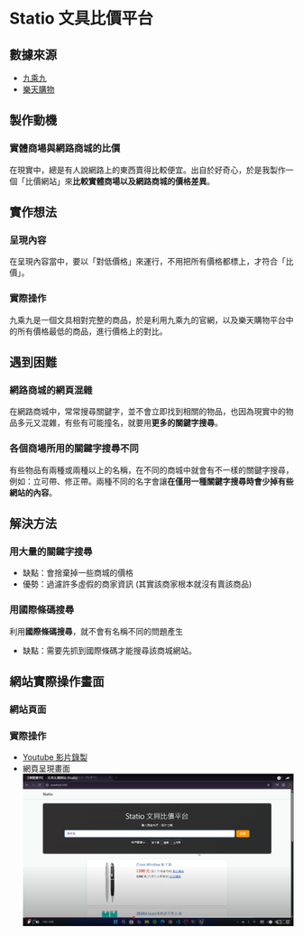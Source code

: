 # Statio 文具比價平台

## 數據來源

- [九乘九](https://www.9x9.tw/)
- [樂天購物](https://www.rakuten.com.tw/)

## 製作動機
### 實體商場與網路商城的比價
在現實中，總是有人說網路上的東西賣得比較便宜。出自於好奇心，於是我製作一個「比價網站」來**比較實體商場以及網路商城的價格差異**。

## 實作想法
### 呈現內容
在呈現內容當中，要以「對低價格」來運行，不用把所有價格都標上，才符合「比價」。

### 實際操作
九乘九是一個文具相對完整的商品，於是利用九乘九的官網，以及樂天購物平台中的所有價格最低的商品，進行價格上的對比。

## 遇到困難
### 網路商城的網頁混雜
在網路商城中，常常搜尋關鍵字，並不會立即找到相關的物品，也因為現實中的物品多元又混雜，有些有可能撞名，就要用**更多的關鍵字搜尋**。

### 各個商場所用的關鍵字搜尋不同
有些物品有兩種或兩種以上的名稱，在不同的商城中就會有不一樣的關鍵字搜尋，例如：立可帶、修正帶。兩種不同的名字會讓**在僅用一種關鍵字搜尋時會少掉有些網站的內容**。

## 解決方法
### 用大量的關鍵字搜尋
- 缺點：會捨棄掉一些商城的價格
- 優勢：過濾許多虛假的商家資訊 (其實該商家根本就沒有賣該商品) 
### 用國際條碼搜尋
利用**國際條碼搜尋**，就不會有名稱不同的問題產生
- 缺點：需要先抓到國際條碼才能搜尋該商城網站。

## 網站實際操作畫面
### 網站頁面

### 實際操作
- [Youtube 影片錄製](https://youtu.be/xub4aX9nCNI?si=f3QBvtg3-PwYx0DI)
- 網頁呈現畫面
 ![文具比價照片](https://github.com/wt970101/statio/blob/main/webapp/photo/%E6%96%87%E5%85%B7%E6%AF%94%E5%83%B9.png)
